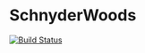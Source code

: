 # SchnyderWoods

[![Build Status](https://travis-ci.org/sswatson/SchnyderWoods.jl.svg?branch=master)](https://travis-ci.org/sswatson/SchnyderWoods.jl)
